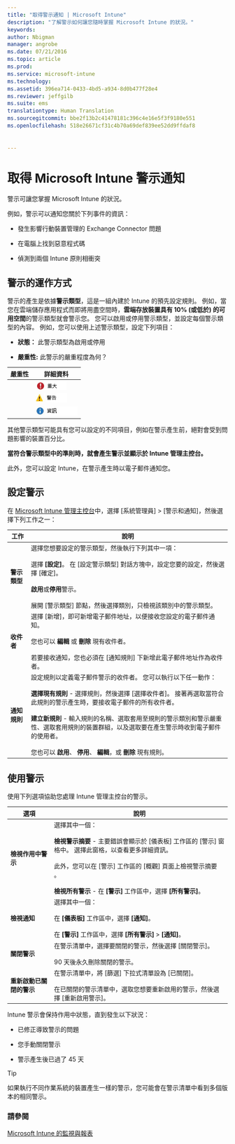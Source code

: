 ```yaml
---
title: "取得警示通知 | Microsoft Intune"
description: "了解警示如何讓您隨時掌握 Microsoft Intune 的狀況。"
keywords: 
author: Nbigman
manager: angrobe
ms.date: 07/21/2016
ms.topic: article
ms.prod: 
ms.service: microsoft-intune
ms.technology: 
ms.assetid: 396ea714-0433-4bd5-a934-8d0b477f28e4
ms.reviewer: jeffgilb
ms.suite: ems
translationtype: Human Translation
ms.sourcegitcommit: bbe2f13b2c41478181c396c4e16e5f3f9180e551
ms.openlocfilehash: 518e26671cf31c4b70a69def839ee52dd9ffdaf8


---
```


# 取得 Microsoft Intune 警示通知
警示可讓您掌握 Microsoft Intune 的狀況。

例如，警示可以通知您關於下列事件的資訊：

-   發生影響行動裝置管理的 Exchange Connector 問題

-   在電腦上找到惡意程式碼

-   偵測到兩個 Intune 原則相衝突


## 警示的運作方式
警示的產生是依據**警示類型**，這是一組內建於 Intune 的預先設定規則。 例如，當您在雲端儲存應用程式而即將用盡空間時，**雲端存放裝置具有 10% (或低於) 的可用空間**的警示類型就會警示您。 您可以啟用或停用警示類型，並設定每個警示類型的內容。 例如，您可以使用上述警示類型，設定下列項目：

-   **狀態：** 此警示類型為啟用或停用

-   **嚴重性:** 此警示的嚴重程度為何？


|嚴重性|詳細資料|
|--------|-------|
    |![重大警示](../media/Critical-Alert.jpg)|指出您應該盡速調查的嚴重問題，比方說電腦上偵測到惡意程式碼。|
    |![警告警示](../media/Warning-Alert.jpg)|指出目前不嚴重，但不加以處理則可能變嚴重的問題，比方說有安全性更新正在等候進行安裝。|
    |![資訊警示](../media/Informational-Alert.jpg)|指出對您的作業來說並不是那麼重要的資訊，比方說已有新版 Exchange Connector 可用。|

其他警示類型可能具有您可以設定的不同項目，例如在警示產生前，絕對會受到問題影響的裝置百分比。

**當符合警示類型中的準則時，就會產生警示並顯示於 Intune 管理主控台。**

此外，您可以設定 Intune，在警示產生時以電子郵件通知您。

## 設定警示
在 [Microsoft Intune 管理主控台](https://manage.microsoft.com)中，選擇 [系統管理員] &gt; [警示和通知]，然後選擇下列工作之一：

|工作|說明|
|--------|---------------|
|**警示類型**|選擇您想要設定的警示類型，然後執行下列其中一項：<br /><br />選擇 **[設定]**。 在 [設定警示類型] 對話方塊中，設定您要的設定，然後選擇 [確定]。<br /><br />**啟用**或**停用**警示。<br /><br />展開 [警示類型] 節點，然後選擇類別，只檢視該類別中的警示類型。|
|**收件者**|選擇 [新增]，即可新增電子郵件地址，以便接收您設定的電子郵件通知。<br /><br />您也可以 **編輯** 或 **刪除** 現有收件者。<br /><br />若要接收通知，您也必須在 [通知規則] 下新增此電子郵件地址作為收件者。|
|**通知規則**|設定規則以定義電子郵件警示的收件者。 您可以執行以下任一動作：<br /><br />**選擇現有規則** - 選擇規則，然後選擇 [選擇收件者]。 接著再選取當符合此規則的警示產生時，要接收電子郵件的所有收件者。<br /><br />**建立新規則** - 輸入規則的名稱、選取套用至規則的警示類別和警示嚴重性、選取套用規則的裝置群組，以及選取要在產生警示時收到電子郵件的使用者。<br /><br />您也可以 **啟用**、 **停用**、 **編輯**，或 **刪除** 現有規則。|

## 使用警示
使用下列選項協助您處理 Intune 管理主控台的警示。

|選項|說明|
|----------|---------------|
|**檢視作用中警示**|選擇其中一個：<br /><br />**檢視警示摘要** - 主要錯誤會顯示於 [儀表板] 工作區的 [警示] 窗格中。 選擇此窗格，以查看更多詳細資訊。<br /><br />此外，您可以在 [警示]  工作區的 [概觀]  頁面上檢視警示摘要 。<br /><br />**檢視所有警示** - 在 **[警示]** 工作區中，選擇 **[所有警示]**。|
|**檢視通知**|選擇其中一個：<br /><br />在 **[儀表板]** 工作區中，選擇 **[通知]**。<br /><br />在 **[警示]** 工作區中，選擇 **[所有警示]** &gt; **[通知]**。|
|**關閉警示**|在警示清單中，選擇要關閉的警示，然後選擇 [關閉警示]。<br /><br />90 天後永久刪除關閉的警示。|
|**重新啟動已關閉的警示**|在警示清單中，將 [篩選] 下拉式清單設為 [已關閉]。<br /><br />在已關閉的警示清單中，選取您想要重新啟用的警示，然後選擇 [重新啟用警示]。|
Intune 警示會保持作用中狀態，直到發生以下狀況：

-   已修正導致警示的問題

-   您手動關閉警示

-   警示產生後已過了 45 天

> [!TIP]
> 如果執行不同作業系統的裝置產生一樣的警示，您可能會在警示清單中看到多個版本的相同警示。

### 請參閱
[Microsoft Intune 的監視與報表](monitoring-and-reports-with-microsoft-intune.md)



<!--HONumber=Aug16_HO3-->


